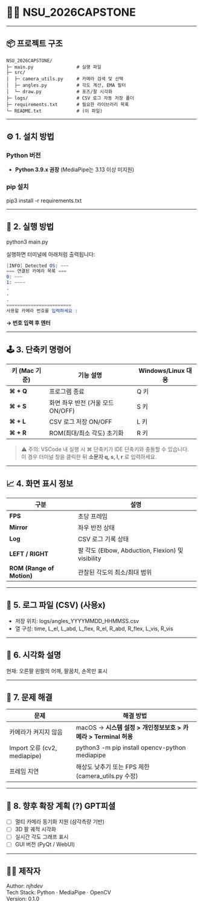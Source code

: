 # 🧍‍♂️ NSU_2026CAPSTONE

---

## 📦 프로젝트 구조
```
NSU_2026CAPSTONE/
├─ main.py                # 실행 파일
├─ src/
│  ├─ camera_utils.py     # 카메라 검색 및 선택
│  ├─ angles.py           # 각도 계산, EMA 필터
│  └─ draw.py             # 포즈/팔 시각화
├─ logs/                  # CSV 로그 자동 저장 폴더
├─ requirements.txt       # 필요한 라이브러리 목록
└─ README.txt             # (이 파일)
```

---

## ⚙️ 1. 설치 방법

### Python 버전
- **Python 3.9.x 권장** (MediaPipe는 3.13 이상 미지원)

### pip 설치
pip3 install -r requirements.txt

---

## 🚀 2. 실행 방법
python3 main.py

실행하면 터미널에 아래처럼 출력됩니다:
```s
[INFO] Detected OS: ~~~
=== 연결된 카메라 목록 ===
0: ~~~
1: ~~~~
.
.
.
========================
사용할 카메라 번호를 입력하세요 :
```

**→ 번호 입력 후 엔터**

---

## 🕹️ 3. 단축키 명령어

| 키 (Mac 기준) | 기능 설명 | Windows/Linux 대응 |
|----------------|------------|--------------------|
| **⌘ + Q**      | 프로그램 종료 | Q 키 |
| **⌘ + S**      | 화면 좌우 반전 (거울 모드 ON/OFF) | S 키 |
| **⌘ + L**      | CSV 로그 저장 ON/OFF | L 키 |
| **⌘ + R**      | ROM(최대/최소 각도) 초기화 | R 키 |

> ⚠️ 주의: VSCode 내 실행 시 ⌘ 단축키가 IDE 단축키와 충돌할 수 있습니다.  
> 이 경우 터미널 창을 클릭한 뒤 **소문자 q, s, l, r** 로 입력하세요.

---

## 📈 4. 화면 표시 정보

| 구분 | 설명 |
|------|------|
| **FPS** | 초당 프레임 |
| **Mirror** | 좌우 반전 상태 |
| **Log** | CSV 로그 기록 상태 |
| **LEFT / RIGHT** | 팔 각도 (Elbow, Abduction, Flexion) 및 visibility |
| **ROM (Range of Motion)** | 관찰된 각도의 최소/최대 범위 |

---

## 📂 5. 로그 파일 (CSV) (사용x)
- 저장 위치: logs/angles_YYYYMMDD_HHMMSS.csv
- 열 구성:
  time, L_el, L_abd, L_flex, R_el, R_abd, R_flex, L_vis, R_vis

---

## 🎨 6. 시각화 설명
현재: 오른팔 왼팔의 어깨, 팔꿈치, 손목만 표시

---

## 🔧 7. 문제 해결

| 문제 | 해결 방법 |
|------|------------|
| 카메라가 켜지지 않음 | macOS → **시스템 설정 > 개인정보보호 > 카메라 > Terminal 허용** |
| Import 오류 (cv2, mediapipe) | python3 -m pip install opencv-python mediapipe |
| 프레임 지연 | 해상도 낮추기 또는 FPS 제한 (camera_utils.py 수정) |

---

## 🧠 8. 향후 확장 계획 (?) GPT피셜
- [ ] 멀티 카메라 동기화 지원 (삼각측량 기반)
- [ ] 3D 팔 궤적 시각화
- [ ] 실시간 각도 그래프 표시
- [ ] GUI 버전 (PyQt / WebUI)

---

## 👨‍💻 제작자
Author: *njhdev*  
Tech Stack: Python · MediaPipe · OpenCV  
Version: 0.1.0
